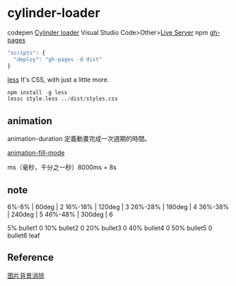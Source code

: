 # cylinder-loader

codepen [Cylinder loader](https://codepen.io/thibaudbe/pen/iAwIs)
Visual Studio Code>Other>[Live Server](https://marketplace.visualstudio.com/items?itemName=ritwickdey.LiveServer)
npm [gh-pages](https://www.npmjs.com/package/gh-pages)

```js
"scripts": {
  "deploy": "gh-pages -d dist"
}
```

[less](http://lesscss.org/) It's CSS, with just a little more.

```s
npm install -g less
lessc style.less ../dist/styles.css
```

## animation

animation-duration  定義動畫完成一次週期的時間。

[animation-fill-mode](https://developer.mozilla.org/zh-TW/docs/Web/CSS/animation-fill-mode)

ms（毫秒，千分之一秒）8000ms = 8s

## note

6%-8% | 60deg | 2
16%-18% | 120deg | 3
26%-28% | 180deg | 4
36%-38% | 240deg | 5
46%-48% | 300deg | 6

5% bullet1 0
10% bullet2 0
20% bullet3 0
40% bullet4 0
50% bullet5 0
bullet6 leaf

## Reference

[图片背景消除](https://www.remove.bg/zh)